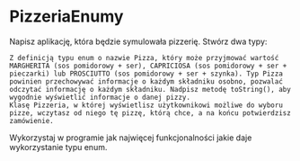 # PizzeriaEnumy
Napisz aplikację, która będzie symulowała pizzerię. Stwórz dwa typy:

    Z definicją typu enum o nazwie Pizza, który może przyjmować wartość MARGHERITA (sos pomidorowy + ser), CAPRICIOSA (sos pomidorowy + ser + pieczarki) lub PROSCIUTTO (sos pomidorowy + ser + szynka). Typ Pizza powinien przechowywać informacje o każdym składniku osobno, pozwalać odczytać informację o każdym składniku. Nadpisz metodę toString(), aby wygodnie wyświetlić informacje o danej pizzy.
    Klasę Pizzeria, w której wyświetlisz użytkownikowi możliwe do wyboru pizze, wczytasz od niego tę pizzę, którą chce, a na końcu potwierdzisz zamówienie.

Wykorzystaj w programie jak najwięcej funkcjonalności jakie daje wykorzystanie typu enum.
